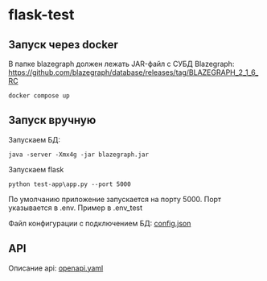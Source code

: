 # flask-test

## Запуск через docker

В папке blazegraph должен лежать JAR-файл с СУБД Blazegraph: https://github.com/blazegraph/database/releases/tag/BLAZEGRAPH_2_1_6_RC

```docker compose up```

## Запуск вручную

Запускаем БД:

```java -server -Xmx4g -jar blazegraph.jar```

Запускаем flask

```python test-app\app.py --port 5000```

По умолчанию приложение запускается на порту 5000.
Порт указывается в .env. Пример в .env_test

Файл конфигурации с подключением БД: [config.json](https://github.com/dp09udina/flask-test/blob/main/test-app/config/config.json)

## API

Описание api: [openapi.yaml](https://github.com/dp09udina/flask-test/blob/main/openapi/openapi.yaml)